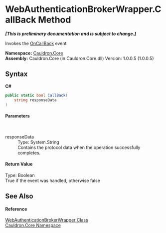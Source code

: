 # WebAuthenticationBrokerWrapper.CallBack Method 
 _**\[This is preliminary documentation and is subject to change.\]**_

Invokes the <a href="F_Cauldron_Core_WebAuthenticationBrokerWrapper_OnCallBack">OnCallBack</a> event

**Namespace:**&nbsp;<a href="N_Cauldron_Core">Cauldron.Core</a><br />**Assembly:**&nbsp;Cauldron.Core (in Cauldron.Core.dll) Version: 1.0.0.5 (1.0.0.5)

## Syntax

**C#**<br />
``` C#
public static bool CallBack(
	string responseData
)
```


#### Parameters
&nbsp;<dl><dt>responseData</dt><dd>Type: System.String<br />Contains the protocol data when the operation successfully completes.</dd></dl>

#### Return Value
Type: Boolean<br />True if the event was handled, otherwise false

## See Also


#### Reference
<a href="T_Cauldron_Core_WebAuthenticationBrokerWrapper">WebAuthenticationBrokerWrapper Class</a><br /><a href="N_Cauldron_Core">Cauldron.Core Namespace</a><br />
